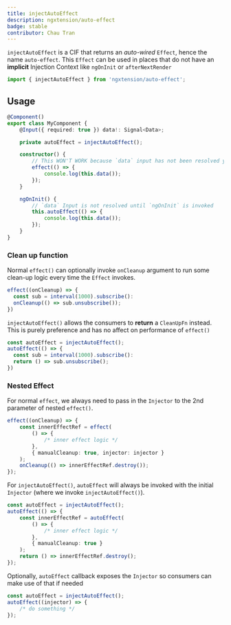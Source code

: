 ```yaml
---
title: injectAutoEffect
description: ngxtension/auto-effect
badge: stable
contributor: Chau Tran
---
```


`injectAutoEffect` is a CIF that returns an _auto-wired_ `Effect`, hence the name `auto-effect`. This `Effect` can be used in places that do not have an **implicit** Injection Context like `ngOnInit` or `afterNextRender`

```ts
import { injectAutoEffect } from 'ngxtension/auto-effect';
```

## Usage

```ts
@Component()
export class MyComponent {
	@Input({ required: true }) data!: Signal<Data>;

	private autoEffect = injectAutoEffect();

	constructor() {
		// This WON'T WORK because `data` input has not been resolved yet
		effect(() => {
			console.log(this.data());
		});
	}

	ngOnInit() {
		// `data` Input is not resolved until `ngOnInit` is invoked
		this.autoEffect(() => {
			console.log(this.data());
		});
	}
}
```

### Clean up function

Normal `effect()` can optionally invoke `onCleanup` argument to run some clean-up logic every time the `Effect` invokes.

```ts
effect((onCleanup) => {
  const sub = interval(1000).subscribe():
  onCleanup(() => sub.unsubscribe());
})
```

`injectAutoEffect()` allows the consumers to **return** a `CleanUpFn` instead. This is purely preference and has no affect
on performance of `effect()`

```ts
const autoEffect = injectAutoEffect();
autoEffect(() => {
  const sub = interval(1000).subscribe():
  return () => sub.unsubscribe();
})
```

### Nested Effect

For normal `effect`, we always need to pass in the `Injector` to the 2nd parameter of nested `effect()`.

```ts
effect((onCleanup) => {
	const innerEffectRef = effect(
		() => {
			/* inner effect logic */
		},
		{ manualCleanup: true, injector: injector }
	);
	onCleanup(() => innerEffectRef.destroy());
});
```

For `injectAutoEffect()`, `autoEffect` will always be invoked with the initial `Injector` (where we invoke `injectAutoEffect()`).

```ts
const autoEffect = injectAutoEffect();
autoEffect(() => {
	const innerEffectRef = autoEffect(
		() => {
			/* inner effect logic */
		},
		{ manualCleanup: true }
	);
	return () => innerEffectRef.destroy();
});
```

Optionally, `autoEffect` callback exposes the `Injector` so consumers can make use of that if needed

```ts
const autoEffect = injectAutoEffect();
autoEffect((injector) => {
	/* do something */
});
```
